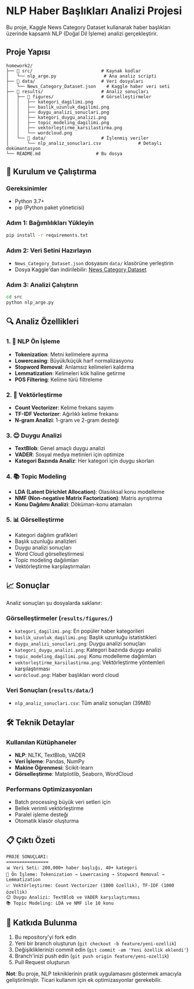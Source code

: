 # NLP Haber Başlıkları Analizi Projesi

Bu proje, Kaggle News Category Dataset kullanarak haber başlıkları üzerinde kapsamlı NLP (Doğal Dil İşleme) analizi gerçekleştirir.

## Proje Yapısı

```
homework2/
├── 📂 src/                          # Kaynak kodlar
│   └── nlp_arge.py                  # Ana analiz scripti
├── 📂 data/                         # Veri dosyaları
│   └── News_Category_Dataset.json    # Kaggle haber veri seti
├── 📂 results/                      # Analiz sonuçları
│   ├── 📂 figures/                  # Görselleştirmeler
│   │   ├── kategori_dagilimi.png
│   │   ├── baslik_uzunluk_dagilimi.png
│   │   ├── duygu_analizi_sonuclari.png
│   │   ├── kategori_duygu_analizi.png
│   │   ├── topic_modeling_dagilimi.png
│   │   ├── vektorleştirme_karsilastirma.png
│   │   └── wordcloud.png
│   └── 📂 data/                     # İşlenmiş veriler
│       └── nlp_analiz_sonuclari.csv              # Detaylı dokümantasyon
└── README.md                     # Bu dosya
```

## 🚀 Kurulum ve Çalıştırma

### Gereksinimler
- Python 3.7+
- pip (Python paket yöneticisi)

### Adım 1: Bağımlılıkları Yükleyin
```bash
pip install -r requirements.txt
```

### Adım 2: Veri Setini Hazırlayın
- `News_Category_Dataset.json` dosyasını `data/` klasörüne yerleştirin
- Dosya Kaggle'dan indirilebilir: [News Category Dataset](https://www.kaggle.com/datasets/rmisra/news-category-dataset)

### Adım 3: Analizi Çalıştırın
```bash
cd src
python nlp_arge.py
```

## 🔍 Analiz Özellikleri

### 1. 📝 NLP Ön İşleme
- **Tokenization**: Metni kelimelere ayırma
- **Lowercasing**: Büyük/küçük harf normalizasyonu
- **Stopword Removal**: Anlamsız kelimeleri kaldırma
- **Lemmatization**: Kelimeleri kök haline getirme
- **POS Filtering**: Kelime türü filtreleme

### 2. 🔢 Vektörleştirme
- **Count Vectorizer**: Kelime frekans sayımı
- **TF-IDF Vectorizer**: Ağırlıklı kelime frekansı
- **N-gram Analizi**: 1-gram ve 2-gram desteği

### 3. 😊 Duygu Analizi
- **TextBlob**: Genel amaçlı duygu analizi
- **VADER**: Sosyal medya metinleri için optimize
- **Kategori Bazında Analiz**: Her kategori için duygu skorları

### 4. 📚 Topic Modeling
- **LDA (Latent Dirichlet Allocation)**: Olasılıksal konu modelleme
- **NMF (Non-negative Matrix Factorization)**: Matris ayrıştırma
- **Konu Dağılımı Analizi**: Döküman-konu atamaları

### 5. 📊 Görselleştirme
- Kategori dağılım grafikleri
- Başlık uzunluğu analizleri
- Duygu analizi sonuçları
- Word Cloud görselleştirmesi
- Topic modeling dağılımları
- Vektörleştirme karşılaştırmaları

## 📈 Sonuçlar

Analiz sonuçları şu dosyalarda saklanır:

### Görselleştirmeler (`results/figures/`)
- `kategori_dagilimi.png`: En popüler haber kategorileri
- `baslik_uzunluk_dagilimi.png`: Başlık uzunluğu istatistikleri
- `duygu_analizi_sonuclari.png`: Duygu analizi sonuçları
- `kategori_duygu_analizi.png`: Kategori bazında duygu analizi
- `topic_modeling_dagilimi.png`: Konu modelleme dağılımları
- `vektorleştirme_karsilastirma.png`: Vektörleştirme yöntemleri karşılaştırması
- `wordcloud.png`: Haber başlıkları word cloud

### Veri Sonuçları (`results/data/`)
- `nlp_analiz_sonuclari.csv`: Tüm analiz sonuçları (39MB)

## 🛠️ Teknik Detaylar

### Kullanılan Kütüphaneler
- **NLP**: NLTK, TextBlob, VADER
- **Veri İşleme**: Pandas, NumPy
- **Makine Öğrenmesi**: Scikit-learn
- **Görselleştirme**: Matplotlib, Seaborn, WordCloud

### Performans Optimizasyonları
- Batch processing büyük veri setleri için
- Bellek verimli vektörleştirme
- Paralel işleme desteği
- Otomatik klasör oluşturma

## 📋 Çıktı Özeti

```
PROJE SONUÇLARI:
================
📊 Veri Seti: 200,000+ haber başlığı, 40+ kategori
🔧 Ön İşleme: Tokenization → Lowercasing → Stopword Removal → Lemmatization
📈 Vektörleştirme: Count Vectorizer (1000 özellik), TF-IDF (1000 özellik)
😊 Duygu Analizi: TextBlob ve VADER karşılaştırması
📚 Topic Modeling: LDA ve NMF ile 10 konu
```

## 🤝 Katkıda Bulunma

1. Bu repository'yi fork edin
2. Yeni bir branch oluşturun (`git checkout -b feature/yeni-ozellik`)
3. Değişikliklerinizi commit edin (`git commit -am 'Yeni özellik eklendi'`)
4. Branch'inizi push edin (`git push origin feature/yeni-ozellik`)
5. Pull Request oluşturun



**Not**: Bu proje, NLP tekniklerinin pratik uygulamasını göstermek amacıyla geliştirilmiştir. Ticari kullanım için ek optimizasyonlar gerekebilir. 
